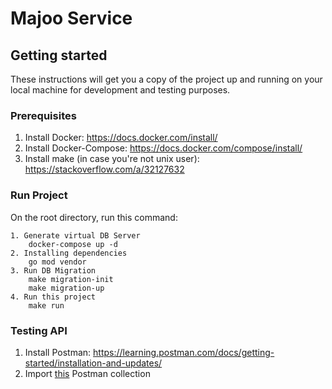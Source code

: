 # Majoo Service

## Getting started

These instructions will get you a copy of the project up and running on your local machine for development and testing
purposes.

### Prerequisites

1. Install Docker: https://docs.docker.com/install/
2. Install Docker-Compose: https://docs.docker.com/compose/install/
3. Install make (in case you're not unix user): https://stackoverflow.com/a/32127632

### Run Project

On the root directory, run this command:

    1. Generate virtual DB Server
        docker-compose up -d
    2. Installing dependencies
        go mod vendor
    3. Run DB Migration
        make migration-init
        make migration-up
    4. Run this project
        make run

### Testing API

1. Install Postman: https://learning.postman.com/docs/getting-started/installation-and-updates/
2. Import [this](https://github.com/afandi-syaikhu/majoo/blob/45c67dfb25fe6c335d29108efcd428bcd746932e/Majoo.postman_collection.json) Postman collection